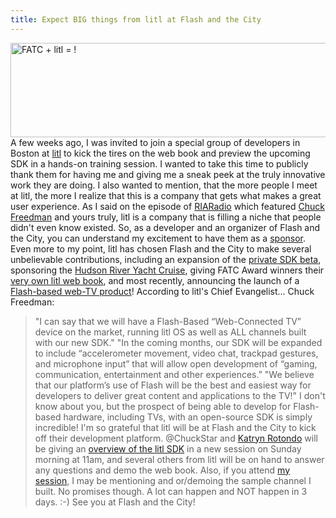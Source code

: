 ```yaml
---
title: Expect BIG things from litl at Flash and the City
---
```


<a href="/images/FATC-litl.png"><img title="FATC-litl" src="/images/FATC-litl.png" alt="FATC + litl = !" width="562" height="151"/></a> A few weeks ago, I was invited to join a special group of developers in Boston at <a title="litl" href="http://litl.com">litl</a> to kick the tires on the web book and preview the upcoming SDK in a hands-on training session. I wanted to take this time to publicly thank them for having me and giving me a sneak peek at the truly innovative work they are doing. I also wanted to mention, that the more people I meet at litl, the more I realize that this is a company that gets what makes a great user experience. As I said on the episode of <a title="RIARadio - litl and Flash and the City" href="http://www.insideria.com/2010/05/episode-14-litl-and-flash-and.html">RIARadio</a> which featured <a title="Chuckstar on Twitter" href="http://twitter.com/chuckstar">Chuck Freedman</a> and yours truly, litl is a company that is filling a niche that people didn't even know existed. So, as a developer and an organizer of Flash and the City, you can understand my excitement to have them as a <a title="FATC Sponsors" href="http://blog.flashandthecity.com/sponsor/">sponsor</a>. Even more to my point, litl has chosen Flash and the City to make several unbelievable contributions, including an expansion of the <a title="FATC Blog - Big day for litl" href="http://blog.flashandthecity.com/2010/03/23/litl-will-support-flash-player-10-1/">private SDK beta</a>, sponsoring the <a title="FATC Cruise" href="http://blog.flashandthecity.com/schedule/2010-sessions/day-2/city-track/new-york-dinner-cruise/">Hudson River Yacht Cruise</a>, giving FATC Award winners their <a title="FATC Awards" href="http://blog.flashandthecity.com/schedule/2010-sessions/day-2/technical-track/closing-ceremony-and-statue-of-liberty-award/">very own litl web book</a>, and most recently, announcing the launch of a <a title="Chuckstar blog" href="http://www.chuckstar.com/blog/?p=842">Flash-based web-TV product</a>! According to litl's Chief Evangelist... Chuck Freedman:

> "I can say that we will have a Flash-Based &ldquo;Web-Connected TV&rdquo; device on the market, running litl OS as well as ALL channels built with our new SDK."
> "In the coming months, our SDK will be expanded to include &ldquo;accelerometer movement, video chat, trackpad gestures, and microphone input&rdquo; that will allow open development of &ldquo;gaming, communication, entertainment and other experiences.&rdquo;
> "We believe that our platform&rsquo;s use of Flash will be the best and easiest way for developers to deliver great content and applications to the TV!"
> I don't know about you, but the prospect of being able to develop for Flash-based hardware, including TVs, with an open-source SDK is simply incredible! I'm so grateful that litl will be at Flash and the City to kick off their development platform. @ChuckStar and <a title="Blog- Kathryn Rotondo" href="http://flashionista.org">Katryn Rotondo</a> will be giving an <a href="http://blog.flashandthecity.com/schedule/2010-sessions/day-3/inspiration-track/a-litl-sdk-for-flash-and-flex/">overview of the litl SDK</a> in a new session on Sunday morning at 11am, and several others from litl will be on hand to answer any questions and demo the web book. Also, if you attend <a href="http://blog.flashandthecity.com/schedule/2010-sessions/day-2/inspirational-track/the-next-generation-of-flash-user-experience/">my session</a>, I may be mentioning and or/demoing the sample channel I built. No promises though. A lot can happen and NOT happen in 3 days. :-) See you at Flash and the City!
